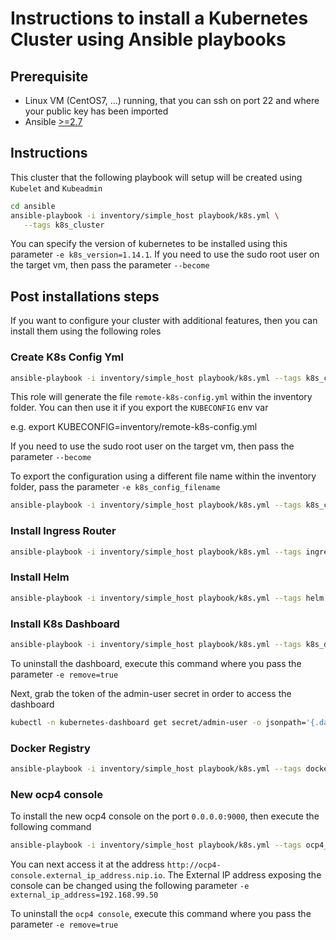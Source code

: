 # Instructions to install a Kubernetes Cluster using Ansible playbooks 

## Prerequisite

- Linux VM (CentOS7, ...) running, that you can ssh on port 22 and where your public key has been imported
- Ansible [>=2.7](http://docs.ansible.com/ansible/latest/installation_guide/intro_installation.html)

## Instructions

This cluster that the following playbook will setup will be created using `Kubelet` and `Kubeadmin`

```bash
cd ansible
ansible-playbook -i inventory/simple_host playbook/k8s.yml \
   --tags k8s_cluster
```

You can specify the version of kubernetes to be installed using this parameter `-e k8s_version=1.14.1`. If you need to use the sudo root user on the target vm, then pass the parameter `--become`

## Post installations steps

If you want to configure your cluster with additional features, then you can install them using the following
roles

### Create K8s Config Yml

  ```bash
  ansible-playbook -i inventory/simple_host playbook/k8s.yml --tags k8s_config
  ```
  
  This role will generate the file `remote-k8s-config.yml` within the inventory folder. You can then use it if you export the `KUBECONFIG` env var
  
  e.g. export KUBECONFIG=inventory/remote-k8s-config.yml
  
  If you need to use the sudo root user on the target vm, then pass the parameter `--become`
  
  To export the configuration using a different file name within the inventory folder, pass the parameter `-e k8s_config_filename`
  ```bash
  ansible-playbook -i inventory/simple_host playbook/k8s.yml --tags k8s_config -e k8s_config_filename=node_k8s_config.yml
  ```  

### Install Ingress Router

  ```bash
  ansible-playbook -i inventory/simple_host playbook/k8s.yml --tags ingress
  ```  

### Install Helm

  ```bash
  ansible-playbook -i inventory/simple_host playbook/k8s.yml --tags helm
  ``` 
  
### Install K8s Dashboard

  ```bash
  ansible-playbook -i inventory/simple_host playbook/k8s.yml --tags k8s_dashboard
  ```   
  
  To uninstall the dashboard, execute this command where you pass the parameter `-e remove=true` 
  
  Next, grab the token of the admin-user secret in order to access the dashboard
  ```bash
  kubectl -n kubernetes-dashboard get secret/admin-user -o jsonpath='{.data.token}' | base64 -d
  ```

### Docker Registry

  ```bash
  ansible-playbook -i inventory/simple_host playbook/k8s.yml --tags docker_registry
  ```  
  
### New ocp4 console

  To install the new ocp4 console on the port `0.0.0.0:9000`, then execute the following command
  
  ```bash
  ansible-playbook -i inventory/simple_host playbook/k8s.yml --tags ocp4_console
  ```    
  
  You can next access it at the address `http://ocp4-console.external_ip_address.nip.io`.
  The External IP address exposing the console can be changed using the following parameter `-e external_ip_address=192.168.99.50`
  
  To uninstall the `ocp4 console`, execute this command where you pass the parameter `-e remove=true`
